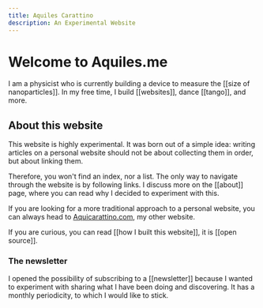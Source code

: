 ```yaml
---
title: Aquiles Carattino
description: An Experimental Website
---
```


# Welcome to Aquiles.me

I am a physicist who is currently building a device to measure the [[size of nanoparticles]]. In my free time, I build [[websites]], dance [[tango]], and more. 

## About this website

This website is highly experimental. It was born out of a simple idea: writing articles on a personal website should not be about collecting them in order, but about linking them. 

Therefore, you won't find an index, nor a list. The only way to navigate through the website is by following links. I discuss more on the [[about]] page, where you can read why I decided to experiment with this. 

If you are looking for a more traditional approach to a personal website, you can always head to [Aquicarattino.com](https://www.aquicarattino.com), my other website.

If you are curious, you can read [[how I built this website]], it is [[open source]].

### The newsletter

I opened the possibility of subscribing to a [[newsletter]] because I wanted to experiment with sharing what I have been doing and discovering. It has a monthly periodicity, to which I would like to stick. 